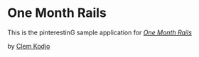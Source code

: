 # One Month Rails

This is the pinterestinG sample application for [*One Month Rails*](http://onemonthrails.com)

by [Clem Kodjo](http://dukekodjo@gmail.com)
